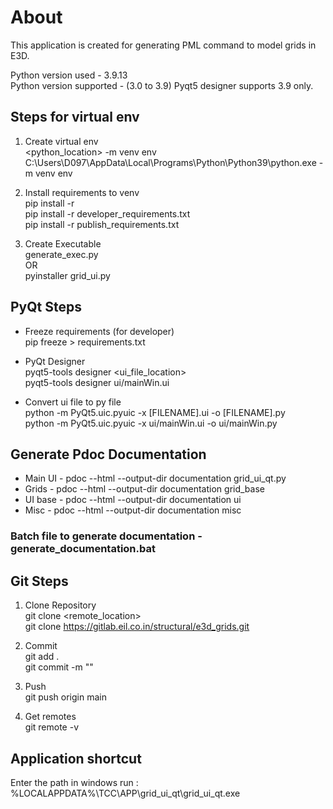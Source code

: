# About
This application is created for generating PML command to model grids in E3D.

Python version used - 3.9.13  
Python version supported - (3.0 to 3.9)
Pyqt5 designer supports 3.9 only.

## Steps for virtual env

1. Create virtual env <br>
<python_location> -m venv env <br>
C:\Users\D097\AppData\Local\Programs\Python\Python39\python.exe -m venv env

2. Install requirements to venv <br>
pip install -r <requirements file location> <br>
pip install -r developer_requirements.txt   <br>
pip install -r publish_requirements.txt

3. Create Executable <br>
generate_exec.py <br>
OR <br>
pyinstaller grid_ui.py 

## PyQt Steps

* Freeze requirements (for developer) <br>
pip freeze > requirements.txt

* PyQt Designer <br>
pyqt5-tools designer <ui_file_location>     <br>
pyqt5-tools designer ui/mainWin.ui

* Convert ui file to py file <br>
python -m PyQt5.uic.pyuic -x [FILENAME].ui -o [FILENAME].py <br>
python -m PyQt5.uic.pyuic -x ui/mainWin.ui -o ui/mainWin.py

## Generate Pdoc Documentation <br>

* Main UI - pdoc --html --output-dir documentation grid_ui_qt.py
* Grids - pdoc --html --output-dir documentation grid_base
* UI base - pdoc --html --output-dir documentation ui
* Misc - pdoc --html --output-dir documentation misc

### Batch file to generate documentation - generate_documentation.bat

## Git Steps

1. Clone Repository <br>
git clone <remote_location>     <br>
git clone https://gitlab.eil.co.in/structural/e3d_grids.git

2. Commit <br>
git add . <br>
git commit -m "<message>" 

3. Push <br>
git push origin main

4. Get remotes <br>
git remote -v

## Application shortcut
Enter the path in windows run : %LOCALAPPDATA%\TCC\APP\grid_ui_qt\grid_ui_qt.exe
